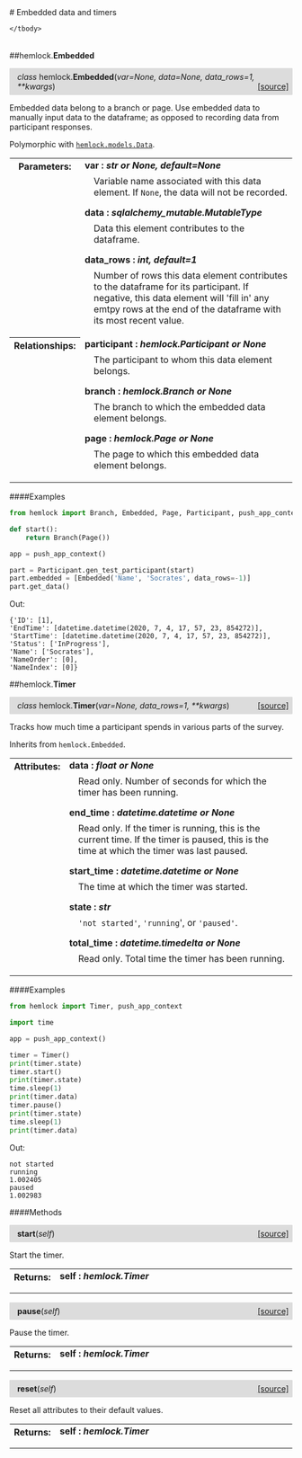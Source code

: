 <script src="https://cdn.mathjax.org/mathjax/latest/MathJax.js?config=TeX-AMS-MML_HTMLorMML" type="text/javascript"></script>

<link rel="stylesheet" href="https://assets.readthedocs.org/static/css/readthedocs-doc-embed.css" type="text/css" />

<style>
    a.src-href {
        float: right;
    }
    p.attr {
        margin-top: 0.5em;
        margin-left: 1em;
    }
    p.func-header {
        background-color: gainsboro;
        border-radius: 0.1em;
        padding: 0.5em;
        padding-left: 1em;
    }
    table.field-table {
        border-radius: 0.1em
    }
</style># Embedded data and timers

<table class="docutils field-list field-table" frame="void" rules="none">
    <col class="field-name" />
    <col class="field-body" />
    <tbody valign="top">
        
    </tbody>
</table>



##hemlock.**Embedded**

<p class="func-header">
    <i>class</i> hemlock.<b>Embedded</b>(<i>var=None, data=None, data_rows=1, **kwargs</i>) <a class="src-href" target="_blank" href="https://github.com/dsbowen/hemlock/blob/master/hemlock/models/embedded.py#L9">[source]</a>
</p>

Embedded data belong to a branch or page. Use embedded data to manually
input data to the dataframe; as opposed to recording data from participant
responses.

Polymorphic with [`hemlock.models.Data`](bases.md).

<table class="docutils field-list field-table" frame="void" rules="none">
    <col class="field-name" />
    <col class="field-body" />
    <tbody valign="top">
        <tr class="field">
    <th class="field-name"><b>Parameters:</b></td>
    <td class="field-body" width="100%"><b>var : <i>str or None, default=None</i></b>
<p class="attr">
    Variable name associated with this data element. If <code>None</code>, the data will not be recorded.
</p>
<b>data : <i>sqlalchemy_mutable.MutableType</i></b>
<p class="attr">
    Data this element contributes to the dataframe.
</p>
<b>data_rows : <i>int, default=1</i></b>
<p class="attr">
    Number of rows this data element contributes to the dataframe for its participant. If negative, this data element will 'fill in' any emtpy rows at the end of the dataframe with its most recent value.
</p></td>
</tr>
<tr class="field">
    <th class="field-name"><b>Relationships:</b></td>
    <td class="field-body" width="100%"><b>participant : <i>hemlock.Participant or None</i></b>
<p class="attr">
    The participant to whom this data element belongs.
</p>
<b>branch : <i>hemlock.Branch or None</i></b>
<p class="attr">
    The branch to which the embedded data element belongs.
</p>
<b>page : <i>hemlock.Page or None</i></b>
<p class="attr">
    The page to which this embedded data element belongs.
</p></td>
</tr>
    </tbody>
</table>

####Examples

```python
from hemlock import Branch, Embedded, Page, Participant, push_app_context

def start():
    return Branch(Page())

app = push_app_context()

part = Participant.gen_test_participant(start)
part.embedded = [Embedded('Name', 'Socrates', data_rows=-1)]
part.get_data()
```

Out:

```
{'ID': [1],
'EndTime': [datetime.datetime(2020, 7, 4, 17, 57, 23, 854272)],
'StartTime': [datetime.datetime(2020, 7, 4, 17, 57, 23, 854272)],
'Status': ['InProgress'],
'Name': ['Socrates'],
'NameOrder': [0],
'NameIndex': [0]}
```



##hemlock.**Timer**

<p class="func-header">
    <i>class</i> hemlock.<b>Timer</b>(<i>var=None, data_rows=1, **kwargs</i>) <a class="src-href" target="_blank" href="https://github.com/dsbowen/hemlock/blob/master/hemlock/models/embedded.py#L83">[source]</a>
</p>

Tracks how much time a participant spends in various parts of the survey.

Inherits from `hemlock.Embedded`.

<table class="docutils field-list field-table" frame="void" rules="none">
    <col class="field-name" />
    <col class="field-body" />
    <tbody valign="top">
        <tr class="field">
    <th class="field-name"><b>Attributes:</b></td>
    <td class="field-body" width="100%"><b>data : <i>float or None</i></b>
<p class="attr">
    Read only. Number of seconds for which the timer has been running.
</p>
<b>end_time : <i>datetime.datetime or None</i></b>
<p class="attr">
    Read only. If the timer is running, this is the current time. If the timer is paused, this is the time at which the timer was last paused.
</p>
<b>start_time : <i>datetime.datetime or None</i></b>
<p class="attr">
    The time at which the timer was started.
</p>
<b>state : <i>str</i></b>
<p class="attr">
    <code>'not started'</code>, <code>'running</code>', or <code>'paused'</code>.
</p>
<b>total_time : <i>datetime.timedelta or None</i></b>
<p class="attr">
    Read only. Total time the timer has been running.
</p></td>
</tr>
    </tbody>
</table>

####Examples

```python
from hemlock import Timer, push_app_context

import time

app = push_app_context()

timer = Timer()
print(timer.state)
timer.start()
print(timer.state)
time.sleep(1)
print(timer.data)
timer.pause()
print(timer.state)
time.sleep(1)
print(timer.data)
```

Out:

```
not started
running
1.002405
paused
1.002983
```

####Methods



<p class="func-header">
    <i></i> <b>start</b>(<i>self</i>) <a class="src-href" target="_blank" href="https://github.com/dsbowen/hemlock/blob/master/hemlock/models/embedded.py#L172">[source]</a>
</p>

Start the timer.

<table class="docutils field-list field-table" frame="void" rules="none">
    <col class="field-name" />
    <col class="field-body" />
    <tbody valign="top">
        <tr class="field">
    <th class="field-name"><b>Returns:</b></td>
    <td class="field-body" width="100%"><b>self : <i>hemlock.Timer</i></b>
<p class="attr">
    
</p></td>
</tr>
    </tbody>
</table>





<p class="func-header">
    <i></i> <b>pause</b>(<i>self</i>) <a class="src-href" target="_blank" href="https://github.com/dsbowen/hemlock/blob/master/hemlock/models/embedded.py#L188">[source]</a>
</p>

Pause the timer.

<table class="docutils field-list field-table" frame="void" rules="none">
    <col class="field-name" />
    <col class="field-body" />
    <tbody valign="top">
        <tr class="field">
    <th class="field-name"><b>Returns:</b></td>
    <td class="field-body" width="100%"><b>self : <i>hemlock.Timer</i></b>
<p class="attr">
    
</p></td>
</tr>
    </tbody>
</table>





<p class="func-header">
    <i></i> <b>reset</b>(<i>self</i>) <a class="src-href" target="_blank" href="https://github.com/dsbowen/hemlock/blob/master/hemlock/models/embedded.py#L200">[source]</a>
</p>

Reset all attributes to their default values.

<table class="docutils field-list field-table" frame="void" rules="none">
    <col class="field-name" />
    <col class="field-body" />
    <tbody valign="top">
        <tr class="field">
    <th class="field-name"><b>Returns:</b></td>
    <td class="field-body" width="100%"><b>self : <i>hemlock.Timer</i></b>
<p class="attr">
    
</p></td>
</tr>
    </tbody>
</table>

